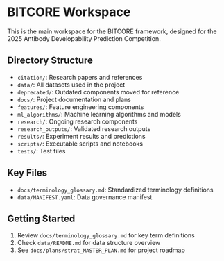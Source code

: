 # BITCORE Workspace

This is the main workspace for the BITCORE framework, designed for the 2025 Antibody Developability Prediction Competition.

## Directory Structure

- `citation/`: Research papers and references
- `data/`: All datasets used in the project
- `deprecated/`: Outdated components moved for reference
- `docs/`: Project documentation and plans
- `features/`: Feature engineering components
- `ml_algorithms/`: Machine learning algorithms and models
- `research/`: Ongoing research components
- `research_outputs/`: Validated research outputs
- `results/`: Experiment results and predictions
- `scripts/`: Executable scripts and notebooks
- `tests/`: Test files

## Key Files

- `docs/terminology_glossary.md`: Standardized terminology definitions
- `data/MANIFEST.yaml`: Data governance manifest

## Getting Started

1. Review `docs/terminology_glossary.md` for key term definitions
2. Check `data/README.md` for data structure overview
3. See `docs/plans/strat_MASTER_PLAN.md` for project roadmap


